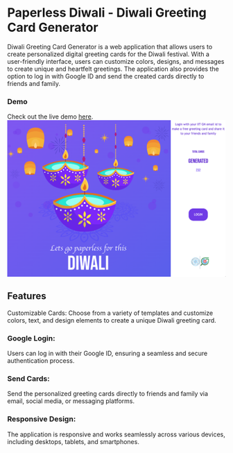 <h1>Paperless Diwali - Diwali Greeting Card Generator </h1>

Diwali Greeting Card Generator is a web application that allows users to create personalized digital greeting cards for the Diwali festival. With a user-friendly interface, users can customize colors, designs, and messages to create unique and heartfelt greetings. The application also provides the option to log in with Google ID and send the created cards directly to friends and family.

<h3>Demo</h3>
Check out the live demo <a href="ananthujp.github.io/paperlessDeploy">here</a>.

<img src="https://github.com/ananthujp/paperlessDeploy/blob/master/DiwaliPreview.png" alt="" />
<h2>Features</h2>
Customizable Cards: Choose from a variety of templates and customize colors, text, and design elements to create a unique Diwali greeting card.

<h3>Google Login:</h3> Users can log in with their Google ID, ensuring a seamless and secure authentication process.

<h3>Send Cards:</h3> Send the personalized greeting cards directly to friends and family via email, social media, or messaging platforms.

<h3>Responsive Design:</h3> The application is responsive and works seamlessly across various devices, including desktops, tablets, and smartphones.

